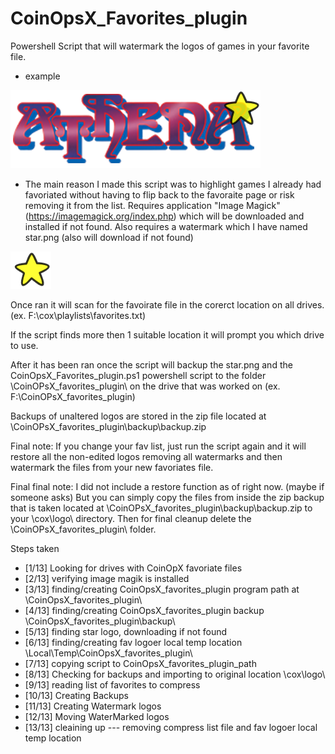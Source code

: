 # CoinOpsX_Favorites_plugin
  Powershell Script that will watermark the logos of games in your favorite file.
  - example


  ![alt text](https://github.com/chippon/CoinOpsX_Favorites_plugin/raw/main/example_Athena.png?raw=true)
  
  - The main reason I made this script was to highlight games I already had favoriated without having to flip back to the favoraite page or risk removing it from the list.
  Requires application "Image Magick" (https://imagemagick.org/index.php) which will be downloaded and installed if not found.
  Also requires a watermark which I have named star.png (also will download if not found)
  
  ![alt text](https://github.com/chippon/CoinOpsX_Favorites_plugin/raw/main/star.png?raw=true)
  
  Once ran it will scan for the favoirate file in the corerct location on all drives. (ex. F:\cox\playlists\favorites.txt) 
  
  If the script finds more then 1 suitable location it will prompt you which drive to use.
  
  After it has been ran once the script will backup the star.png and the CoinOpsX_Favorites_plugin.ps1 powershell script to the folder \CoinOPsX_favorites_plugin\ on the drive that was worked on (ex. F:\CoinOPsX_favorites_plugin) 

 Backups of unaltered logos are stored in the zip file located at \CoinOPsX_favorites_plugin\backup\backup.zip
  
  Final note: If you change your fav list, just run the script again and it will restore all the non-edited logos removing all watermarks and then watermark the files from your new favoriates file. 

  Final final note: I did not include a restore function as of right now. (maybe if someone asks) But you can simply copy the files from inside the zip backup that is taken located at \CoinOPsX_favorites_plugin\backup\backup.zip to your \cox\logo\ directory. Then for final cleanup delete the \CoinOPsX_favorites_plugin\ folder.



Steps taken
- [1/13] Looking for drives with CoinOpX favoriate files
- [2/13] verifying image magik is installed
- [3/13] finding/creating CoinOpsX_favorites_plugin program path at \CoinOpsX_favorites_plugin\
- [4/13] finding/creating CoinOpsX_favorites_plugin backup \CoinOpsX_favorites_plugin\backup\
- [5/13] finding star logo, downloading if not found
- [6/13] finding/creating fav logoer local temp location \Local\Temp\CoinOpsX_favorites_plugin\
- [7/13] copying script to CoinOpsX_favorites_plugin_path
- [8/13] Checking for backups and importing to original location \cox\logo\
- [9/13] reading list of favorites to compress
- [10/13] Creating Backups
- [11/13] Creating Watermark logos
- [12/13] Moving WaterMarked logos
- [13/13] cleaining up --- removing compress list file and fav logoer local temp location
